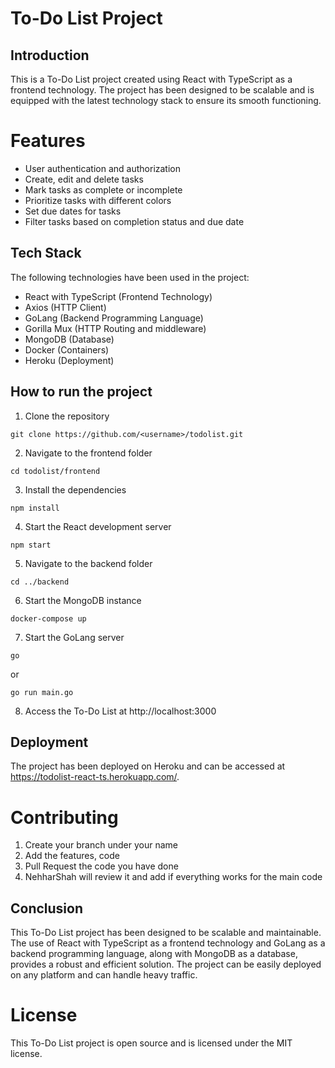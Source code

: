 # To-Do List Project
## Introduction
This is a To-Do List project created using React with TypeScript as a frontend technology. 
The project has been designed to be scalable and is equipped with the latest technology stack to ensure its smooth functioning.

# Features
- User authentication and authorization
- Create, edit and delete tasks
- Mark tasks as complete or incomplete
- Prioritize tasks with different colors
- Set due dates for tasks
- Filter tasks based on completion status and due date

## Tech Stack
The following technologies have been used in the project:

- React with TypeScript (Frontend Technology)
- Axios (HTTP Client)
- GoLang (Backend Programming Language)
- Gorilla Mux (HTTP Routing and middleware)
- MongoDB (Database)
- Docker (Containers)
- Heroku (Deployment)

## How to run the project
1. Clone the repository
```
git clone https://github.com/<username>/todolist.git
```

2. Navigate to the frontend folder
```
cd todolist/frontend
```

3. Install the dependencies
```
npm install
```

4. Start the React development server
```
npm start
```

5. Navigate to the backend folder
```
cd ../backend
```

6. Start the MongoDB instance
```
docker-compose up
```

7. Start the GoLang server
```
go
```
or 
```
go run main.go
```

8. Access the To-Do List at http://localhost:3000

## Deployment
The project has been deployed on Heroku and can be accessed at https://todolist-react-ts.herokuapp.com/.

# Contributing
1. Create your branch under your name
2. Add the features, code 
3. Pull Request the code you have done
4. NehharShah will review it and add if everything works for the main code

## Conclusion
This To-Do List project has been designed to be scalable and maintainable. The use of React with TypeScript as a frontend technology and GoLang as a backend programming language, along with MongoDB as a database, provides a robust and efficient solution. The project can be easily deployed on any platform and can handle heavy traffic.

# License
This To-Do List project is open source and is licensed under the MIT license.
